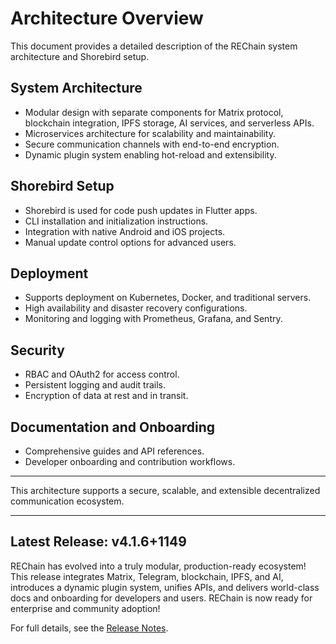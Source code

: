 # Architecture Overview

This document provides a detailed description of the REChain system architecture and Shorebird setup.

## System Architecture

- Modular design with separate components for Matrix protocol, blockchain integration, IPFS storage, AI services, and serverless APIs.
- Microservices architecture for scalability and maintainability.
- Secure communication channels with end-to-end encryption.
- Dynamic plugin system enabling hot-reload and extensibility.

## Shorebird Setup

- Shorebird is used for code push updates in Flutter apps.
- CLI installation and initialization instructions.
- Integration with native Android and iOS projects.
- Manual update control options for advanced users.

## Deployment

- Supports deployment on Kubernetes, Docker, and traditional servers.
- High availability and disaster recovery configurations.
- Monitoring and logging with Prometheus, Grafana, and Sentry.

## Security

- RBAC and OAuth2 for access control.
- Persistent logging and audit trails.
- Encryption of data at rest and in transit.

## Documentation and Onboarding

- Comprehensive guides and API references.
- Developer onboarding and contribution workflows.

---

This architecture supports a secure, scalable, and extensible decentralized communication ecosystem.

---

## Latest Release: v4.1.6+1149

REChain has evolved into a truly modular, production-ready ecosystem! This release integrates Matrix, Telegram, blockchain, IPFS, and AI, introduces a dynamic plugin system, unifies APIs, and delivers world-class docs and onboarding for developers and users. REChain is now ready for enterprise and community adoption!

For full details, see the [Release Notes](RELEASE_NOTES.md).

